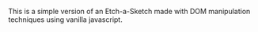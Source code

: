 This is a simple version of an Etch-a-Sketch made with DOM manipulation techniques using vanilla javascript.

